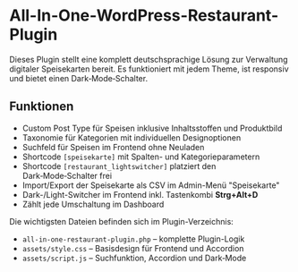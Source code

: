 # All-In-One-WordPress-Restaurant-Plugin

Dieses Plugin stellt eine komplett deutschsprachige Lösung zur Verwaltung digitaler Speisekarten bereit. Es funktioniert mit jedem Theme, ist responsiv und bietet einen Dark‑Mode‑Schalter.

## Funktionen

* Custom Post Type für Speisen inklusive Inhaltsstoffen und Produktbild
* Taxonomie für Kategorien mit individuellen Designoptionen
* Suchfeld für Speisen im Frontend ohne Neuladen
* Shortcode `[speisekarte]` mit Spalten- und Kategorieparametern
* Shortcode `[restaurant_lightswitcher]` platziert den Dark‑Mode‑Schalter frei
* Import/Export der Speisekarte als CSV im Admin-Menü "Speisekarte"
* Dark-/Light-Switcher im Frontend inkl. Tastenkombi **Strg+Alt+D**
* Zählt jede Umschaltung im Dashboard

Die wichtigsten Dateien befinden sich im Plugin-Verzeichnis:

* `all-in-one-restaurant-plugin.php` – komplette Plugin-Logik
* `assets/style.css` – Basisdesign für Frontend und Accordion
* `assets/script.js` – Suchfunktion, Accordion und Dark‑Mode

